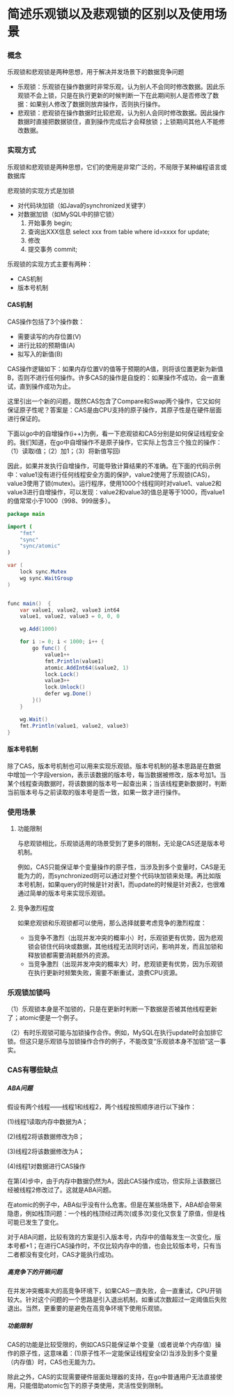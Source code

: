 # 简述乐观锁以及悲观锁的区别以及使用场景

### 概念

乐观锁和悲观锁是两种思想，用于解决并发场景下的数据竞争问题

- 乐观锁：乐观锁在操作数据时非常乐观，认为别人不会同时修改数据。因此乐观锁不会上锁，只是在执行更新的时候判断一下在此期间别人是否修改了数据：如果别人修改了数据则放弃操作，否则执行操作。
- 悲观锁：悲观锁在操作数据时比较悲观，认为别人会同时修改数据。因此操作数据时直接把数据锁住，直到操作完成后才会释放锁；上锁期间其他人不能修改数据。

### 实现方式

乐观锁和悲观锁是两种思想，它们的使用是非常广泛的，不局限于某种编程语言或数据库

悲观锁的实现方式是加锁

- 对代码块加锁（如Java的synchronized关键字）
- 对数据加锁（如MySQL中的排它锁）
  1. 开始事务 begin;
  2. 查询出XXX信息 select xxx from table where id=xxxx for update;
  3. 修改
  4. 提交事务 commit;

乐观锁的实现方式主要有两种：

- CAS机制
- 版本号机制

#### CAS机制

CAS操作包括了3个操作数：

- 需要读写的内存位置(V)
- 进行比较的预期值(A)
- 拟写入的新值(B)

CAS操作逻辑如下：如果内存位置V的值等于预期的A值，则将该位置更新为新值B，否则不进行任何操作。许多CAS的操作是自旋的：如果操作不成功，会一直重试，直到操作成功为止。

这里引出一个新的问题，既然CAS包含了Compare和Swap两个操作，它又如何保证原子性呢？答案是：CAS是由CPU支持的原子操作，其原子性是在硬件层面进行保证的。

下面以go中的自增操作(i++)为例，看一下悲观锁和CAS分别是如何保证线程安全的。我们知道，在go中自增操作不是原子操作，它实际上包含三个独立的操作：（1）读取i值；（2）加1；（3）将新值写回i

因此，如果并发执行自增操作，可能导致计算结果的不准确。在下面的代码示例中：value1没有进行任何线程安全方面的保护，value2使用了乐观锁(CAS)，value3使用了锁(mutex)。运行程序，使用1000个线程同时对value1、value2和value3进行自增操作，可以发现：value2和value3的值总是等于1000，而value1的值常常小于1000（998、999居多）。

```java
package main

import (
	"fmt"
	"sync"
	"sync/atomic"
)

var (
	lock sync.Mutex
	wg sync.WaitGroup
)


func main()  {
	var value1, value2, value3 int64
	value1, value2, value3 = 0, 0, 0

	wg.Add(1000)

	for i := 0; i < 1000; i++ {
		go func() {
			value1++
			fmt.Println(value1)
			atomic.AddInt64(&value2, 1)
			lock.Lock()
			value3++
			lock.Unlock()
			defer wg.Done()
		}()
	}

	wg.Wait()
	fmt.Println(value1, value2, value3)
}
```

#### 版本号机制

除了CAS，版本号机制也可以用来实现乐观锁。版本号机制的基本思路是在数据中增加一个字段version，表示该数据的版本号，每当数据被修改，版本号加1。当某个线程查询数据时，将该数据的版本号一起查出来；当该线程更新数据时，判断当前版本号与之前读取的版本号是否一致，如果一致才进行操作。

### 使用场景

1. 功能限制

   与悲观锁相比，乐观锁适用的场景受到了更多的限制，无论是CAS还是版本号机制。

   例如，CAS只能保证单个变量操作的原子性，当涉及到多个变量时，CAS是无能为力的，而synchronized则可以通过对整个代码块加锁来处理。再比如版本号机制，如果query的时候是针对表1，而update的时候是针对表2，也很难通过简单的版本号来实现乐观锁。

2. 竞争激烈程度

   如果悲观锁和乐观锁都可以使用，那么选择就要考虑竞争的激烈程度：

   - 当竞争不激烈（出现并发冲突的概率小）时，乐观锁更有优势，因为悲观锁会锁住代码块或数据，其他线程无法同时访问，影响并发，而且加锁和释放锁都需要消耗额外的资源。
   - 当竞争激烈（出现并发冲突的概率大）时，悲观锁更有优势，因为乐观锁在执行更新时频繁失败，需要不断重试，浪费CPU资源。

### 乐观锁加锁吗

（1）乐观锁本身是不加锁的，只是在更新时判断一下数据是否被其他线程更新了；atomic便是一个例子。

（2）有时乐观锁可能与加锁操作合作。例如，MySQL在执行update时会加排它锁。但这只是乐观锁与加锁操作合作的例子，不能改变“乐观锁本身不加锁”这一事实。

### CAS有哪些缺点

##### ABA问题

假设有两个线程——线程1和线程2，两个线程按照顺序进行以下操作：

(1)线程1读取内存中数据为A；

(2)线程2将该数据修改为B；

(3)线程2将该数据修改为A；

(4)线程1对数据进行CAS操作

在第(4)步中，由于内存中数据仍然为A，因此CAS操作成功，但实际上该数据已经被线程2修改过了。这就是ABA问题。

在atomic的例子中，ABA似乎没有什么危害。但是在某些场景下，ABA却会带来隐患，例如栈顶问题：一个栈的栈顶经过两次(或多次)变化又恢复了原值，但是栈可能已发生了变化。

对于ABA问题，比较有效的方案是引入版本号，内存中的值每发生一次变化，版本号都+1；在进行CAS操作时，不仅比较内存中的值，也会比较版本号，只有当二者都没有变化时，CAS才能执行成功。

##### 高竞争下的开销问题

在并发冲突概率大的高竞争环境下，如果CAS一直失败，会一直重试，CPU开销较大。针对这个问题的一个思路是引入退出机制，如重试次数超过一定阈值后失败退出。当然，更重要的是避免在高竞争环境下使用乐观锁。

##### 功能限制

CAS的功能是比较受限的，例如CAS只能保证单个变量（或者说单个内存值）操作的原子性，这意味着：(1)原子性不一定能保证线程安全(2)当涉及到多个变量（内存值）时，CAS也无能为力。

除此之外，CAS的实现需要硬件层面处理器的支持，在go中普通用户无法直接使用，只能借助atomic包下的原子类使用，灵活性受到限制。



